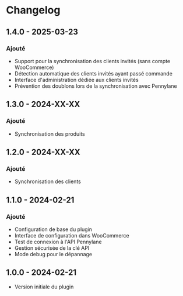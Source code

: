 # Changelog
## 1.4.0 - 2025-03-23
### Ajouté
- Support pour la synchronisation des clients invités (sans compte WooCommerce)
- Détection automatique des clients invités ayant passé commande
- Interface d'administration dédiée aux clients invités
- Prévention des doublons lors de la synchronisation avec Pennylane

## 1.3.0 - 2024-XX-XX
### Ajouté
- Synchronisation des produits

## 1.2.0 - 2024-XX-XX
### Ajouté
- Synchronisation des clients

## 1.1.0 - 2024-02-21
### Ajouté
- Configuration de base du plugin
- Interface de configuration dans WooCommerce
- Test de connexion à l'API Pennylane
- Gestion sécurisée de la clé API
- Mode debug pour le dépannage

## 1.0.0 - 2024-02-21
- Version initiale du plugin
